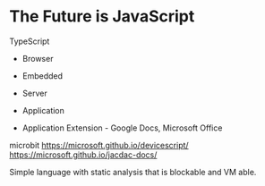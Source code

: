 # The Future is JavaScript

TypeScript

- Browser
- Embedded
- Server
- Application

- Application Extension -  Google Docs, Microsoft Office

microbit
https://microsoft.github.io/devicescript/
https://microsoft.github.io/jacdac-docs/

Simple language with static analysis that is blockable and VM able.
